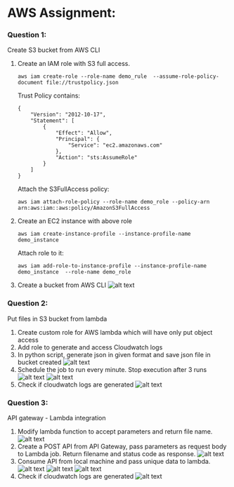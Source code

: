 # AWS Assignment:

### Question 1:
Create S3 bucket from AWS CLI
  
  1. Create an IAM role with S3 full access.
      ```
      aws iam create-role --role-name demo_rule  --assume-role-policy-document file://trustpolicy.json 
      ```
      Trust Policy contains:
      ```
      {
          "Version": "2012-10-17",
          "Statement": [
              {
                  "Effect": "Allow",
                  "Principal": {
                      "Service": "ec2.amazonaws.com"
                  },
                  "Action": "sts:AssumeRole"
              }
          ]
      }
      ```
      
      Attach the S3FullAccess policy:
      ```
      aws iam attach-role-policy --role-name demo_role --policy-arn arn:aws:iam::aws:policy/AmazonS3FullAccess
      ```
  3. Create an EC2 instance with above role
      ```
      aws iam create-instance-profile --instance-profile-name demo_instance
      ```
      Attach role to it:
      ```
      aws iam add-role-to-instance-profile --instance-profile-name demo_instance  --role-name demo_role
      ```
  4. Create a bucket from AWS CLI
  ![alt text](https://github.com/anuj-0/Assignments/blob/main/AWS-Assignment/Screenshots/CreateBucket.png)
 
### Question 2:
Put files in S3 bucket from lambda
  1. Create custom role for AWS lambda which will have only put object access
  2. Add role to generate and access Cloudwatch logs
  3. In python script, generate json in given format and save json file in bucket created
  ![alt text](https://github.com/anuj-0/Assignments/blob/main/AWS-Assignment/Screenshots/LambdaFunction.png)
  4. Schedule the job to run every minute. Stop execution after 3 runs
  ![alt text](https://github.com/anuj-0/Assignments/blob/main/AWS-Assignment/Screenshots/OneMinRule.png)
  ![alt text](https://github.com/anuj-0/Assignments/blob/main/AWS-Assignment/Screenshots/Bucket.png)
  5. Check if cloudwatch logs are generated
  ![alt text](https://github.com/anuj-0/Assignments/blob/main/AWS-Assignment/Screenshots/CloudWatch.png)

### Question 3:
API gateway - Lambda integration
  1. Modify lambda function to accept parameters and return file name.
  ![alt text](https://github.com/anuj-0/Assignments/blob/main/AWS-Assignment/Screenshots/LambdaAPI.png)
  2. Create a POST API from API Gateway, pass parameters as request body to Lambda job. Return filename and status code as response.
  ![alt text](https://github.com/anuj-0/Assignments/blob/main/AWS-Assignment/Screenshots/Gateway.png)
  3. Consume API from local machine and pass unique data to lambda. 
  ![alt text](https://github.com/anuj-0/Assignments/blob/main/AWS-Assignment/Screenshots/Test.png)
  ![alt text](https://github.com/anuj-0/Assignments/blob/main/AWS-Assignment/Screenshots/Postman.png)
  ![alt text](https://github.com/anuj-0/Assignments/blob/main/AWS-Assignment/Screenshots/BucketOutput.png)
  4. Check if cloudwatch logs are generated
  ![alt text](https://github.com/anuj-0/Assignments/blob/main/AWS-Assignment/Screenshots/CloudWatchAPI.png)  
